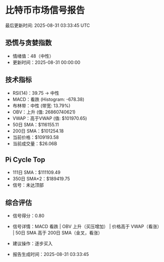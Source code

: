 # 比特币市场信号报告

最后更新时间: 2025-08-31 03:33:45 UTC

## 恐慌与贪婪指数
- 情绪值：48（中性）
- 更新时间：2025-08-31 00:00:00

## 技术指标
- RSI(14)：39.75 → 中性
- MACD：看跌 (Histogram: -678.38)
- 布林带：中性 (带宽: 13.79%)
- OBV：上升 (值: 26860740621)
- VWAP：高于VWAP (值: $101970.65)
- 50日 SMA：$116155.11
- 200日 SMA：$101254.18
- 当前价格：$109193.58
- 当前成交量：$26.06B

## Pi Cycle Top
- 111日 SMA：$111109.49
- 350日 SMA×2：$189419.75
- 信号：未达顶部

## 综合评估
- 信号得分：0.80
- 信号详情：MACD 看跌 | OBV 上升（买压增加） | 价格高于 VWAP（看涨） | 50日 SMA 高于 200日 SMA（金叉，看涨）
- 建议操作：逐步买入

- 报告生成时间：2025-08-31 03:33:45